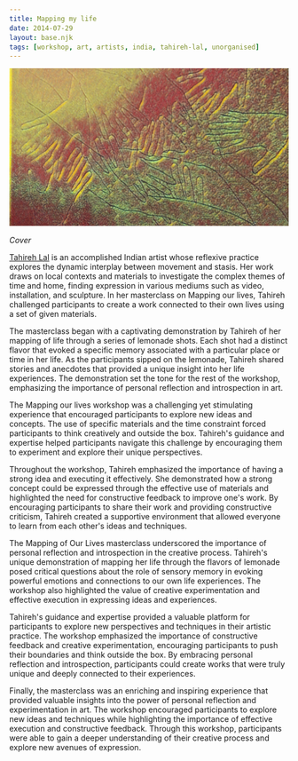 ```yaml
---
title: Mapping my life
date: 2014-07-29
layout: base.njk
tags: [workshop, art, artists, india, tahireh-lal, unorganised]
--- 
```


<img src="/assets/images/2014/mapping.jpg"/>

_Cover_

[Tahireh Lal](http://tahireh.com) is an accomplished Indian artist whose reflexive practice explores the dynamic interplay between movement and stasis. Her work draws on local contexts and materials to investigate the complex themes of time and home, finding expression in various mediums such as video, installation, and sculpture. In her masterclass on Mapping our lives, Tahireh challenged participants to create a work connected to their own lives using a set of given materials.

The masterclass began with a captivating demonstration by Tahireh of her mapping of life through a series of lemonade shots. Each shot had a distinct flavor that evoked a specific memory associated with a particular place or time in her life. As the participants sipped on the lemonade, Tahireh shared stories and anecdotes that provided a unique insight into her life experiences. The demonstration set the tone for the rest of the workshop, emphasizing the importance of personal reflection and introspection in art.

The Mapping our lives workshop was a challenging yet stimulating experience that encouraged participants to explore new ideas and concepts. The use of specific materials and the time constraint forced participants to think creatively and outside the box. Tahireh's guidance and expertise helped participants navigate this challenge by encouraging them to experiment and explore their unique perspectives.

Throughout the workshop, Tahireh emphasized the importance of having a strong idea and executing it effectively. She demonstrated how a strong concept could be expressed through the effective use of materials and highlighted the need for constructive feedback to improve one's work. By encouraging participants to share their work and providing constructive criticism, Tahireh created a supportive environment that allowed everyone to learn from each other's ideas and techniques.

The Mapping of Our Lives masterclass underscored the importance of personal reflection and introspection in the creative process. Tahireh's unique demonstration of mapping her life through the flavors of lemonade posed critical questions about the role of sensory memory in evoking powerful emotions and connections to our own life experiences. The workshop also highlighted the value of creative experimentation and effective execution in expressing ideas and experiences.

Tahireh's guidance and expertise provided a valuable platform for participants to explore new perspectives and techniques in their artistic practice. The workshop emphasized the importance of constructive feedback and creative experimentation, encouraging participants to push their boundaries and think outside the box. By embracing personal reflection and introspection, participants could create works that were truly unique and deeply connected to their experiences.

Finally, the masterclass was an enriching and inspiring experience that provided valuable insights into the power of personal reflection and experimentation in art. The workshop encouraged participants to explore new ideas and techniques while highlighting the importance of effective execution and constructive feedback. Through this workshop, participants were able to gain a deeper understanding of their creative process and explore new avenues of expression.